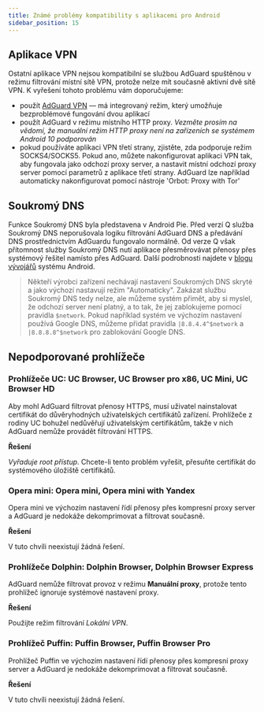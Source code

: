 ```yaml
---
title: Známé problémy kompatibility s aplikacemi pro Android
sidebar_position: 15
---
```


## Aplikace VPN

Ostatní aplikace VPN nejsou kompatibilní se službou AdGuard spuštěnou v režimu filtrování místní sítě VPN, protože nelze mít současně aktivní dvě sítě VPN. K vyřešení tohoto problému vám doporučujeme:

* použít [AdGuard VPN](https://adguard-vpn.com/welcome.html) — má integrovaný režim, který umožňuje bezproblémové fungování dvou aplikací
* použít AdGuard v režimu místního HTTP proxy. *Vezměte prosím na vědomí, že manuální režim HTTP proxy není na zařízeních se systémem Android 10 podporován*
* pokud používáte aplikaci VPN třetí strany, zjistěte, zda podporuje režim SOCKS4/SOCKS5. Pokud ano, můžete nakonfigurovat aplikaci VPN tak, aby fungovala jako odchozí proxy server, a nastavit místní odchozí proxy server pomocí parametrů z aplikace třetí strany. AdGuard lze například automaticky nakonfigurovat pomocí nástroje 'Orbot: Proxy with Tor'

## Soukromý DNS

Funkce Soukromý DNS byla představena v Android Pie. Před verzí Q služba Soukromý DNS neporušovala logiku filtrování AdGuard DNS a předávání DNS prostřednictvím AdGuardu fungovalo normálně. Od verze Q však přítomnost služby Soukromý DNS nutí aplikace přesměrovávat přenosy přes systémový řešitel namísto přes AdGuard. Další podrobnosti najdete v [blogu vývojářů](https://android-developers.googleblog.com/2018/04/dns-over-tls-support-in-android-p.html) systému Android.

> Někteří výrobci zařízení nechávají nastavení Soukromých DNS skryté a jako výchozí nastavují režim "Automaticky". Zakázat službu Soukromý DNS tedy nelze, ale můžeme systém přimět, aby si myslel, že odchozí server není platný, a to tak, že jej zablokujeme pomocí pravidla `$network`. Pokud například systém ve výchozím nastavení používá Google DNS, můžeme přidat pravidla `|8.8.4.4^$network` a `|8.8.8.8^$network` pro zablokování Google DNS.

## Nepodporované prohlížeče

### Prohlížeče UC: UC Browser, UC Browser pro x86, UC Mini, UC Browser HD

Aby mohl AdGuard filtrovat přenosy HTTPS, musí uživatel nainstalovat certifikát do důvěryhodných uživatelských certifikátů zařízení. Prohlížeče z rodiny UC bohužel nedůvěřují uživatelským certifikátům, takže v nich AdGuard nemůže provádět filtrování HTTPS.

**Řešení**

*Vyřaduje root přístup*. Chcete-li tento problém vyřešit, přesuňte certifikát do systémového úložiště certifikátů.

### Opera mini: Opera mini, Opera mini with Yandex

Opera mini ve výchozím nastavení řídí přenosy přes kompresní proxy server a AdGuard je nedokáže dekomprimovat a filtrovat současně.

**Řešení**

V tuto chvíli neexistují žádná řešení.

### Prohlížeče Dolphin: Dolphin Browser, Dolphin Browser Express

AdGuard nemůže filtrovat provoz v režimu **Manuální proxy**, protože tento prohlížeč ignoruje systémové nastavení proxy.

**Řešení**

Použijte režim filtrování *Lokální VPN*.

### Prohlížeč Puffin: Puffin Browser, Puffin Browser Pro

Prohlížeč Puffin ve výchozím nastavení řídí přenosy přes kompresní proxy server a AdGuard je nedokáže dekomprimovat a filtrovat současně.

**Řešení**

V tuto chvíli neexistují žádná řešení.
